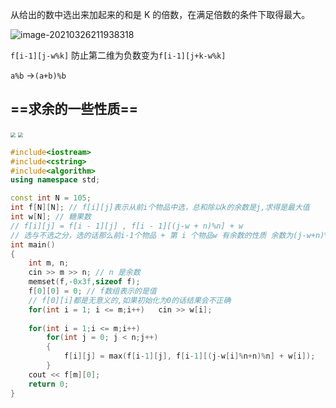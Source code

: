 从给出的数中选出来加起来的和是 K 的倍数，在满足倍数的条件下取得最大。

![image-20210326211938318](https://cdn.jsdelivr.net/gh/moon-Light404/my_picgo/img/20210326211938.png)



`f[i-1][j-w%k]` 防止第二维为负数变为`f[i-1][j+k-w%k]`

`a%b` ->`(a+b)%b`



## ==求余的一些性质==

<img src ="https://cdn.jsdelivr.net/gh/moon-Light404/my_picgo/img/20210327101959.png" style="zoom:50%;" />
<img src ="https://cdn.jsdelivr.net/gh/moon-Light404/my_picgo/img/20210327102006.png" style="zoom:50%;" />

```c++
#include<iostream>
#include<cstring>
#include<algorithm>
using namespace std;

const int N = 105;
int f[N][N]; // f[i][j]表示从前i个物品中选，总和除以k的余数是j,求得是最大值
int w[N]; // 糖果数
// f[i][j] = f[i - 1][j] , f[i - 1][(j-w + n)%n] + w
// 选与不选之分，选的话那么前i-1个物品 + 第 i 个物品w 有余数的性质 余数为(j-w+n)%n
int main()
{
    int m, n;
    cin >> m >> n; // n 是余数
    memset(f,-0x3f,sizeof f);
    f[0][0] = 0; // f数组表示的是值
    // f[0][i]都是无意义的,如果初始化为0的话结果会不正确
    for(int i = 1; i <= m;i++)   cin >> w[i];
    
    for(int i = 1;i <= m;i++)
        for(int j = 0; j < n;j++)
        {
            f[i][j] = max(f[i-1][j], f[i-1][(j-w[i]%n+n)%n] + w[i]);
        }
    cout << f[m][0];
    return 0;
}
```

